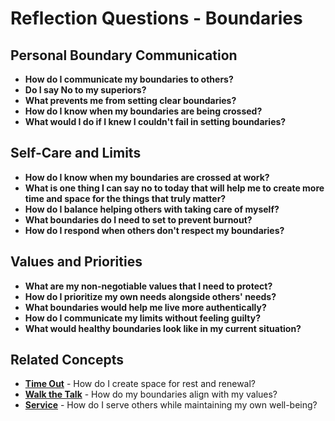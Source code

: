 # Reflection Questions - Boundaries

## Personal Boundary Communication
- **How do I communicate my boundaries to others?**
- **Do I say No to my superiors?**
- **What prevents me from setting clear boundaries?**
- **How do I know when my boundaries are being crossed?**
- **What would I do if I knew I couldn't fail in setting boundaries?**

## Self-Care and Limits
- **How do I know when my boundaries are crossed at work?**
- **What is one thing I can say no to today that will help me to create more time and space for the things that truly matter?**
- **How do I balance helping others with taking care of myself?**
- **What boundaries do I need to set to prevent burnout?**
- **How do I respond when others don't respect my boundaries?**

## Values and Priorities
- **What are my non-negotiable values that I need to protect?**
- **How do I prioritize my own needs alongside others' needs?**
- **What boundaries would help me live more authentically?**
- **How do I communicate my limits without feeling guilty?**
- **What would healthy boundaries look like in my current situation?**

## Related Concepts
- **[Time Out](../time-out/README.md)** - How do I create space for rest and renewal?
- **[Walk the Talk](../walk-the-talk/README.md)** - How do my boundaries align with my values?
- **[Service](../service/README.md)** - How do I serve others while maintaining my own well-being?
